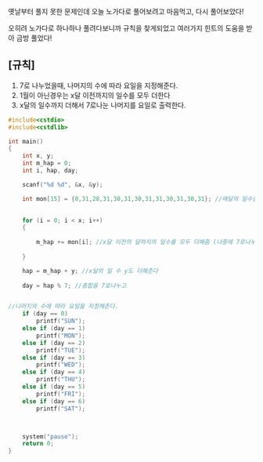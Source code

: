 옛날부터 풀지 못한 문제인데 오늘 노가다로 풀어보려고 마음먹고,
다시 풀어보았다!

오히려 노가다로 하나하나 풀려다보니까 규칙을 찾게되었고 여러가지 힌트의 도움을 받아 금방 풀었다!

## [규칙]

1. 7로 나누었을때, 나머지의 수에 따라 요일을 지정해준다.
2. 1월이 아닌경우는 x달 이전까지의 일수를 모두 더한다
3. x달의 일수까지 더해서 7로나눈 나머지를 요일로 출력한다.

```c
#include<cstdio>
#include<cstdlib>

int main()
{
	int x, y;
	int m_hap = 0;
	int i, hap, day;

	scanf("%d %d", &x, &y);

	int mon[15] = {0,31,28,31,30,31,30,31,31,30,31,30,31}; //매달의 일수를 배열로 저장 (1월부터 시작이기때문에 0번째인덱스 0으로저장)
	

	for (i = 0; i < x; i++)
	{
		
		m_hap += mon[i]; //x달 이전의 달까지의 일수를 모두 더해줌 (나중에 7로나누어서 나머지 값을 요일로 주기위해)
	
	}

	hap = m_hap + y; //x달의 일 수 y도 더해준다 
  
	day = hap % 7; //총합을 7로나누고


//나머지의 수에 따라 요일을 지정해준다.
	if (day == 0)
		printf("SUN");
	else if (day == 1)
		printf("MON");
	else if (day == 2)
		printf("TUE");
	else if (day == 3)
		printf("WED");
	else if (day == 4)
		printf("THU");
	else if (day == 5)
		printf("FRI");
	else if (day == 6)
		printf("SAT");



	system("pause");
	return 0;
}
```
